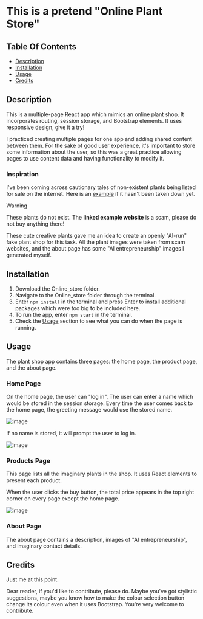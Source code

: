 # This is a pretend "Online Plant Store"

## Table Of Contents
- [Description](#description)
- [Installation](#installation)
- [Usage](#usage)
- [Credits](#credits)

## Description
This is a multiple-page React app which mimics an online plant shop. It incorporates routing, session storage, and Bootstrap elements. It uses responsive design, give it a try!

I practiced creating multiple pages for one app and adding shared content between them. For the sake of good user experience, it's important to store some information about the user, so this was a great practice allowing pages to use content data and having functionality to modify it.

### Inspiration
I've been coming across cautionary tales of non-existent plants being listed for sale on the internet. Here is an [example](https://www.gardenenchantment.com/products/novel-plants-dazzling-animals-eye-seeds-128293-2024-new-arrivals) if it hasn't been taken down yet.

> [!WARNING]
> These plants do not exist. The **linked example website** is a scam, please do not buy anything there!

These cute creative plants gave me an idea to create an openly "AI-run" fake plant shop for this task. All the plant images were taken from scam websites, and the about page has some "AI entrepreneurship" images I generated myself.

## Installation
1. Download the Online_store folder.
2. Navigate to the Online_store folder through the terminal.
3. Enter `npm install` in the terminal and press Enter to install additional packages which were too big to be included here.
4. To run the app, enter `npm start` in the terminal.
5. Check the [Usage](#usage) section to see what you can do when the page is running.

## Usage
The plant shop app contains three pages: the home page, the product page, and the about page.

### Home Page
On the home page, the user can "log in". The user can enter a name which would be stored in the session storage. Every time the user comes back to the home page, the greeting message would use the stored name.

![image](https://github.com/LinaVysnia/codingTasks/assets/38082126/32d58746-0d18-409e-a637-c5d9e9a4d343)

If no name is stored, it will prompt the user to log in.

![image](https://github.com/LinaVysnia/codingTasks/assets/38082126/7cacdc92-a68a-4488-a7a0-26d41f3c73fc)

### Products Page
This page lists all the imaginary plants in the shop. It uses React elements to present each product.

When the user clicks the buy button, the total price appears in the top right corner on every page except the home page.

![image](https://github.com/LinaVysnia/codingTasks/assets/38082126/1d109ea2-f593-477a-96b2-fc534f8b5653)

### About Page
The about page contains a description, images of "AI entrepreneurship", and imaginary contact details.

## Credits
Just me at this point.

Dear reader, if you'd like to contribute, please do. Maybe you've got stylistic suggestions, maybe you know how to make the colour selection button change its colour even when it uses Bootstrap. You're very welcome to contribute.
